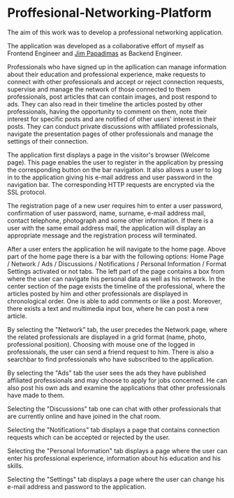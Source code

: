 # Proffesional-Networking-Platform

The aim of this work was to develop a professional networking application. 

The application was developed as a collaborative effort of myself as Frontend Engineer and
[Jim Papadimas](https://github.com/aricatosenpai) as Backend Engineer.

Professionals who have signed up in the apllication can manage information about their education and professional
experience, make requests to connect with other professionals and accept or reject
connection requests, supervise and manage the network of those connected to them
professionals, post articles that can contain images, and post
respond to ads. They can also read in their timeline the articles posted by
other professionals, having the opportunity to comment on them, note their interest
for specific posts and are notified of other users' interest in
their posts. They can conduct private discussions with affiliated professionals,
navigate the presentation pages of other professionals and manage the settings of
their connection. 

The application first displays a page in the visitor's browser (Welcome page). This page enables the
user to register in the application by pressing the corresponding button on the bar
navigation. It also allows a user to log in to the application
giving his e-mail address and user password
in the navigation bar. The corresponding HTTP requests are encrypted
via the SSL protocol.

The registration page of a new user requires him to enter a user password,
confirmation of user password, name, surname, e-mail address
mail, contact telephone, photograph and some other information.
If there is a user with the same email address
mail, the application will display an appropriate message and the registration process will
terminated.

After a user enters the application he will navigate to the home page. Above
part of the home page there is a bar with the following options: Home Page / Network /
Ads / Discussions / Notifications / Personal Information / Format Settings
activated or not tabs. The left part of the page contains a box from where
the user can navigate his personal data as well as his network. In the
center section of the page exists the timeline of the professional, where
the articles posted by him and other professionals are displayed in chronological order.
One is able to add comments or like a post.
Moreover, there exists a text and multimedia input box, where he can post a new article.

By selecting the "Network" tab, the user precedes the Network page, where
the related professionals are displayed in a grid format
(name, photo, professional position). Choosing with
mouse one of the logged in professionals, the user can send a friend request to him. 
There is also a searchbar to find professionals who have
subscribed to the application.

By selecting the "Ads" tab the user sees the ads they have published
affiliated professionals and may choose to apply for
jobs concerned. He can also post his own ads and
examine the applications that other professionals have made to them. 
 
Selecting the "Discussions" tab one can chat with other professionals that are currently
online and have joined in the chat room.

Selecting the "Notifications" tab displays a page that contains
connection requests which can be accepted or rejected by the
user. 

Selecting the "Personal Information" tab displays a page where the user can
enter his professional experience, information about his education
and his skills. 

Selecting the "Settings" tab displays a page where the user can change
his e-mail address and password to the application. 
